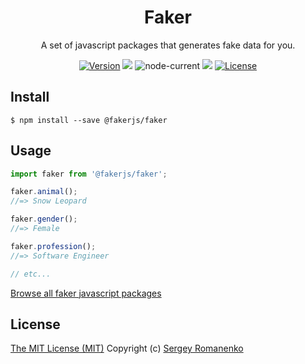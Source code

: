 <h1 align="center">Faker</h1>
<p align="center">
A set of javascript packages that generates fake data for you.
</p>

<p align="center">
<a href="https://github.com/faker-javascript/faker/releases"><img alt="Version" src="https://img.shields.io/github/release/faker-javascript/faker.svg?label=version&color=green"></a> <img src="https://img.shields.io/npm/dt/@fakerjs/faker"> <img alt="node-current" src="https://img.shields.io/node/v/@fakerjs/faker"> <a href="https://github.com/faker-javascript/faker/actions/workflows/ci.yml"><img src="https://github.com/faker-javascript/faker/actions/workflows/ci.yml/badge.svg"></a> <a href="https://github.com/faker-javascript/faker"><img src="https://img.shields.io/badge/license-MIT-blue.svg?color=green" alt="License"></a>
</p>

## Install

```
$ npm install --save @fakerjs/faker
```

## Usage

```js
import faker from '@fakerjs/faker';

faker.animal();
//=> Snow Leopard

faker.gender();
//=> Female

faker.profession();
//=> Software Engineer

// etc...
```

[Browse all faker javascript packages](https://github.com/faker-javascript)

## License
[The MIT License (MIT)](https://github.com/faker-javascript/faker/blob/master/LICENSE.txt)
Copyright (c) [Sergey Romanenko](https://github.com/Awilum)
